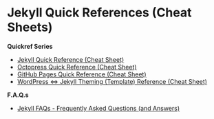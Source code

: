 
# Jekyll Quick References (Cheat Sheets)

**Quickref Series**

- [Jekyll Quick Reference (Cheat Sheet)](JEKYLL.md)
- [Octopress Quick Reference (Cheat Sheet)](OCTOPRESS.md)
- [GitHub Pages Quick Reference (Cheat Sheet)](GITHUB.md)
- [WordPress <=> Jekyll Theming (Template) Reference (Cheat Sheet)](WORDPRESS.md)

**F.A.Q.s**

- [Jekyll FAQs - Frequently Asked Questions (and Answers)](FAQ:md)

